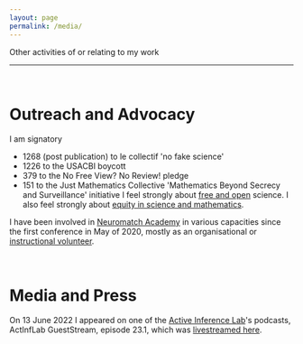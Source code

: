 ```yaml
---
layout: page
permalink: /media/
---
```


Other activities of or relating to my work

***

&nbsp;

# Outreach and Advocacy

I am signatory
- 1268 (post publication) to le collectif 'no fake science'
- 1226 to the USACBI boycott
- 379 to the No Free View? No Review! pledge
- 151 to the Just Mathematics Collective 'Mathematics Beyond Secrecy and Surveillance' initiative
I feel strongly about [free and open](https://julesh.com/2021/02/16/free-publishing/) science. I also feel strongly about [equity in science and mathematics](http://math.sfsu.edu/federico/).

I have been involved in [Neuromatch Academy](https://academy.neuromatch.io) in various capacities since the first conference in May of 2020, mostly as an organisational or [instructional volunteer](https://darsakthi.github.io/teaching/2020-NMA). 

&nbsp;

# Media and Press

On 13 June 2022 I appeared on one of the [Active Inference Lab](https://www.activeinference.org/home)'s podcasts, ActInfLab GuestStream, episode 23.1, which was [livestreamed here](https://youtu.be/igY9iyowesc).
